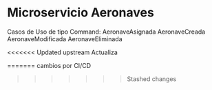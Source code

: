 # Microservicio Aeronaves
Casos de Uso de tipo Command:
AeronaveAsignada
AeronaveCreada
AeronaveModificada
AeronaveEliminada

<<<<<<< Updated upstream
Actualiza


=======
cambios por CI/CD
>>>>>>> Stashed changes
